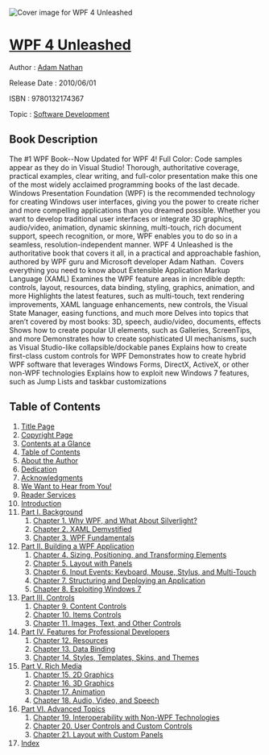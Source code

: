 ![Cover image for WPF 4 Unleashed](https://imgdetail.ebookreading.net/cover/cover/software_development/EB9780132174367.jpg)

[WPF 4 Unleashed](https://ebookreading.net/view/book/WPF+4+Unleashed-EB9780132174367_1.html "WPF 4 Unleashed")
====================================================================================================================

Author : [Adam Nathan](https://ebookreading.net/search/author/Adam+Nathan)

Release Date : 2010/06/01

ISBN : 9780132174367

Topic : [Software Development](https://ebookreading.net/search/category/software-development)

Book Description
-----------------

The #1 WPF Book--Now Updated for WPF 4!
Full Color: Code samples appear as they do in Visual Studio!
Thorough, authoritative coverage, practical examples, clear writing, and full-color presentation make this one of the most widely acclaimed programming books of the last decade.
Windows Presentation Foundation (WPF) is the recommended technology for creating Windows user interfaces, giving you the power to create richer and more compelling applications than you dreamed possible. Whether you want to develop traditional user interfaces or integrate 3D graphics, audio/video, animation, dynamic skinning, multi-touch, rich document support, speech recognition, or more, WPF enables you to do so in a seamless, resolution-independent manner. WPF 4 Unleashed is the authoritative book that covers it all, in a practical and approachable fashion, authored by WPF guru and Microsoft developer Adam Nathan. 
Covers everything you need to know about Extensible Application Markup Language (XAML)
Examines the WPF feature areas in incredible depth: controls, layout, resources, data binding, styling, graphics, animation, and more
Highlights the latest features, such as multi-touch, text rendering improvements, XAML language enhancements, new controls, the Visual State Manager, easing functions, and much more
Delves into topics that aren’t covered by most books: 3D, speech, audio/video, documents, effects
Shows how to create popular UI elements, such as Galleries, ScreenTips, and more
Demonstrates how to create sophisticated UI mechanisms, such as Visual Studio-like collapsible/dockable panes
Explains how to create first-class custom controls for WPF
Demonstrates how to create hybrid WPF software that leverages Windows Forms, DirectX, ActiveX, or other non-WPF technologies
Explains how to exploit new Windows 7 features, such as Jump Lists and taskbar customizations
              
Table of Contents
-----------------

1. [Title Page](https://ebookreading.net/view/book/WPF+4+Unleashed-EB9780132174367_2.html)
1. [Copyright Page](https://ebookreading.net/view/book/WPF+4+Unleashed-EB9780132174367_3.html)
1. [Contents at a Glance](https://ebookreading.net/view/book/WPF+4+Unleashed-EB9780132174367_4.html)
1. [Table of Contents](https://ebookreading.net/view/book/WPF+4+Unleashed-EB9780132174367_5.html)
1. [About the Author](https://ebookreading.net/view/book/WPF+4+Unleashed-EB9780132174367_6.html)
1. [Dedication](https://ebookreading.net/view/book/WPF+4+Unleashed-EB9780132174367_7.html)
1. [Acknowledgments](https://ebookreading.net/view/book/WPF+4+Unleashed-EB9780132174367_8.html)
1. [We Want to Hear from You!](https://ebookreading.net/view/book/WPF+4+Unleashed-EB9780132174367_9.html)
1. [Reader Services](https://ebookreading.net/view/book/WPF+4+Unleashed-EB9780132174367_10.html)
1. [Introduction](https://ebookreading.net/view/book/WPF+4+Unleashed-EB9780132174367_11.html)
1. [Part I. Background](https://ebookreading.net/view/book/WPF+4+Unleashed-EB9780132174367_12.html)
    1. [Chapter 1. Why WPF, and What About Silverlight?](https://ebookreading.net/view/book/WPF+4+Unleashed-EB9780132174367_13.html)
    1. [Chapter 2. XAML Demystified](https://ebookreading.net/view/book/WPF+4+Unleashed-EB9780132174367_14.html)
    1. [Chapter 3. WPF Fundamentals](https://ebookreading.net/view/book/WPF+4+Unleashed-EB9780132174367_15.html)
1. [Part II. Building a WPF Application](https://ebookreading.net/view/book/WPF+4+Unleashed-EB9780132174367_16.html)
    1. [Chapter 4. Sizing, Positioning, and Transforming Elements](https://ebookreading.net/view/book/WPF+4+Unleashed-EB9780132174367_17.html)
    1. [Chapter 5. Layout with Panels](https://ebookreading.net/view/book/WPF+4+Unleashed-EB9780132174367_18.html)
    1. [Chapter 6. Input Events: Keyboard, Mouse, Stylus, and Multi-Touch](https://ebookreading.net/view/book/WPF+4+Unleashed-EB9780132174367_19.html)
    1. [Chapter 7. Structuring and Deploying an Application](https://ebookreading.net/view/book/WPF+4+Unleashed-EB9780132174367_20.html)
    1. [Chapter 8. Exploiting Windows 7](https://ebookreading.net/view/book/WPF+4+Unleashed-EB9780132174367_21.html)
1. [Part III. Controls](https://ebookreading.net/view/book/WPF+4+Unleashed-EB9780132174367_22.html)
    1. [Chapter 9. Content Controls](https://ebookreading.net/view/book/WPF+4+Unleashed-EB9780132174367_23.html)
    1. [Chapter 10. Items Controls](https://ebookreading.net/view/book/WPF+4+Unleashed-EB9780132174367_24.html)
    1. [Chapter 11. Images, Text, and Other Controls](https://ebookreading.net/view/book/WPF+4+Unleashed-EB9780132174367_25.html)
1. [Part IV. Features for Professional Developers](https://ebookreading.net/view/book/WPF+4+Unleashed-EB9780132174367_26.html)
    1. [Chapter 12. Resources](https://ebookreading.net/view/book/WPF+4+Unleashed-EB9780132174367_27.html)
    1. [Chapter 13. Data Binding](https://ebookreading.net/view/book/WPF+4+Unleashed-EB9780132174367_28.html)
    1. [Chapter 14. Styles, Templates, Skins, and Themes](https://ebookreading.net/view/book/WPF+4+Unleashed-EB9780132174367_29.html)
1. [Part V. Rich Media](https://ebookreading.net/view/book/WPF+4+Unleashed-EB9780132174367_30.html)
    1. [Chapter 15. 2D Graphics](https://ebookreading.net/view/book/WPF+4+Unleashed-EB9780132174367_31.html)
    1. [Chapter 16. 3D Graphics](https://ebookreading.net/view/book/WPF+4+Unleashed-EB9780132174367_32.html)
    1. [Chapter 17. Animation](https://ebookreading.net/view/book/WPF+4+Unleashed-EB9780132174367_33.html)
    1. [Chapter 18. Audio, Video, and Speech](https://ebookreading.net/view/book/WPF+4+Unleashed-EB9780132174367_34.html)
1. [Part VI. Advanced Topics](https://ebookreading.net/view/book/WPF+4+Unleashed-EB9780132174367_35.html)
    1. [Chapter 19. Interoperability with Non-WPF Technologies](https://ebookreading.net/view/book/WPF+4+Unleashed-EB9780132174367_36.html)
    1. [Chapter 20. User Controls and Custom Controls](https://ebookreading.net/view/book/WPF+4+Unleashed-EB9780132174367_37.html)
    1. [Chapter 21. Layout with Custom Panels](https://ebookreading.net/view/book/WPF+4+Unleashed-EB9780132174367_38.html)
1. [Index](https://ebookreading.net/view/book/WPF+4+Unleashed-EB9780132174367_39.html)
